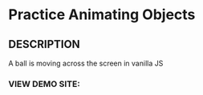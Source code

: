 <h1>Practice Animating Objects</h1>

<h2>DESCRIPTION</h2>
<p>A ball is moving across the screen in vanilla JS</p>


<h3>VIEW DEMO SITE:</h3>
